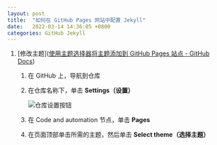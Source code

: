 ```yaml
---
layout: post
title:  "如何在 GitHub Pages 网站中配置 Jekyll"
date:   2022-03-14 14:36:05 +0800
categories: GitHub Jekyll
---
```


1. [修改主题]([使用主题选择器将主题添加到 GitHub Pages 站点 - GitHub Docs](https://docs.github.com/cn/pages/getting-started-with-github-pages/adding-a-theme-to-your-github-pages-site-with-the-theme-chooser#adding-a-theme-with-the-theme-chooser))

   1. 在 GitHub 上，导航到仓库

   2. 在仓库名称下，单击 **Settings（设置）**

      ![仓库设置按钮](https://docs.github.com/assets/cb-21851/images/help/repository/repo-actions-settings.png)

   3. 在 Code and automation 节点，单击 **Pages**

   4. 在页面顶部单击所需的主题，然后单击 **Select theme（选择主题）**
